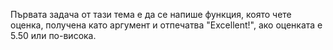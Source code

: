 Първата задача от тази тема е да се напише функция, която чете оценка, получена като аргумент и отпечатва "Excellent!", ако оценката е 5.50 или по-висока.